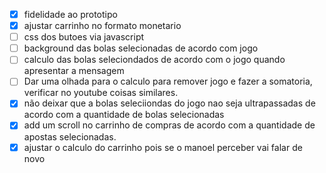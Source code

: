 - [x] fidelidade ao prototipo
- [x] ajustar carrinho no formato monetario
- [ ] css dos butoes via javascript
- [ ] background das bolas selecionadas de acordo com jogo
- [ ] calculo das bolas seleciondados de acordo com o jogo quando apresentar a mensagem
- [ ] Dar uma olhada para o calculo para remover jogo e fazer a somatoria, verificar no youtube coisas similares.
- [x] não deixar que a bolas seleciiondas do jogo nao seja ultrapassadas de acordo com a quantidade de bolas selecionadas
- [x] add um scroll no carrinho de compras de acordo com a quantidade de apostas selecionadas.
- [x] ajustar o calculo do carrinho pois se o manoel perceber vai falar de novo